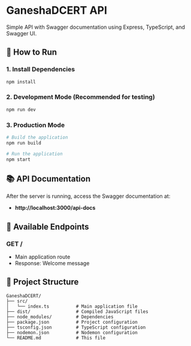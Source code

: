 # GaneshaDCERT API

Simple API with Swagger documentation using Express, TypeScript, and Swagger UI.

## 🚀 How to Run

### 1. Install Dependencies
```bash
npm install
```

### 2. Development Mode (Recommended for testing)
```bash
npm run dev
```

### 3. Production Mode
```bash
# Build the application
npm run build

# Run the application
npm start
```

## 📚 API Documentation

After the server is running, access the Swagger documentation at:
- **http://localhost:3000/api-docs**

## 🔧 Available Endpoints

### GET /
- Main application route
- Response: Welcome message

## 📁 Project Structure

```
GaneshaDCERT/
├── src/
│   └── index.ts          # Main application file
├── dist/                 # Compiled JavaScript files
├── node_modules/         # Dependencies
├── package.json          # Project configuration
├── tsconfig.json         # TypeScript configuration
├── nodemon.json          # Nodemon configuration
└── README.md             # This file
```
